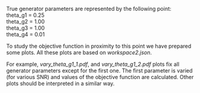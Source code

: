 True generator parameters are represented by the following point: \
theta_g1 = 0.25 \
theta_g2 = 1.00 \
theta_g3 = 1.00 \
theta_g4 = 0.01

To study the objective function in proximity to this point we have prepared some plots.
All these plots are based on *workspace2.json*.

For example, *vary_theta_g1_1.pdf*, and *vary_theta_g1_2.pdf* plots fix all generator parameters except for the first one.
The first parameter is varied (for various SNR) and values of the objective function are calculated.
Other plots should be interpreted in a similar way.
